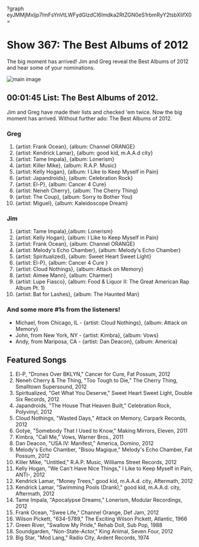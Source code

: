 ?graph eyJMMjMxIjp7ImFsYnVtLWFydGlzdCI6Imdka2RtZGN0eS1rbmRyY2tsbXIifX0=

# Show 367: The Best Albums of 2012
The big moment has arrived! Jim and Greg reveal the Best Albums of 2012 and hear some of your nominations.

![main image](http://static.soundopinions.org/images/2012/bestof2012.jpg)

## 00:01:45 List: The Best Albums of 2012.
Jim and Greg have made their lists and checked 'em twice. Now the big moment has arrived. Without further ado: The Best Albums of 2012.

### Greg
1. {artist: Frank Ocean}, {album: Channel ORANGE}
2. {artist: Kendrick Lamar}, {album: good kid, m.A.A.d city}
3. {artist: Tame Impala}, {album: Lonerism}
4. {artist: Killer Mike}, {album: R.A.P. Music}
5. {artist: Kelly Hogan}, {album: I Like to Keep Myself in Pain}
6. {artist: Japandroids}, {album: Celebration Rock}
7. {artist: El-P}, {album: Cancer 4 Cure}
8. {artist:  Neneh Cherry}, {album: The Cherry Thing}
9. {artist: The Coup}, {album: Sorry to Bother You}
10. {artist: Miguel}, {album: Kaleidoscope Dream}

### Jim
1. {artist:  Tame Impala},{album:  Lonerism}
2. {artist: Kelly Hogan}, {album: I Like to Keep Myself in Pain}
3. {artist: Frank Ocean}, {album: Channel ORANGE}
4. {artist: Melody's Echo Chamber}, {album: Melody's Echo Chamber}
5. {artist:  Spiritualized}, {album: Sweet Heart Sweet Light}
6. {artist: El-P}, {album: Cancer 4 Cure       }                                    
7. {artist: Cloud Nothings}, {album: Attack on Memory}
8. {artist: Aimee Mann}, {album: Charmer}
9. {artist: Lupe Fiasco}, {album: Food & Liquor II: The Great American Rap Album Pt. 1}
10. {artist: Bat for Lashes}, {album: The Haunted Man}


### And some more #1s from the listeners!
- Michael, from Chicago, IL - {artist: Cloud Nothings}, {album: Attack on Memory}
- John, from New York, NY - {artist: Kimbra}, {album: Vows}
- Andy, from Mariposa, CA - {artist: Dan Deacon}, {album: America}

## Featured Songs
1. El-P, "Drones Over BKLYN," Cancer for Cure, Fat Possum, 2012
2. Neneh Cherry & The Thing, "Too Tough to Die," The Cherry Thing, Smalltown Supersound, 2012
3. Spiritualized, "Get What You Deserve," Sweet Heart Sweet Light, Double Six Records, 2012
4. Japandroids, "The House That Heaven Built," Celebration Rock, Polyvinyl, 2012
5. Cloud Nothings, "Wasted Days," Attack on Memory, Carpark Records, 2012
6. Gotye, "Somebody That I Used to Know," Making Mirrors, Eleven, 2011
7. Kimbra, "Call Me," Vows, Warner Bros., 2011
8. Dan Deacon, "USA IV: Manifest," America, Domino, 2012
9. Melody's Echo Chamber, "Bisou Magique," Melody's Echo Chamber, Fat Possum, 2012
10. Killer Mike, "Untitled," R.A.P. Music, Williams Street Records, 2012
11. Kelly Hogan, "We Can't Have Nice Things," I Like to Keep Myself in Pain, ANTI-, 2012
12. Kendrick Lamar, "Money Trees," good kid, m.A.A.d. city, Aftermath, 2012
13. Kendrick Lamar, "Swimming Pools (Drank)," good kid, m.A.A.d. city, Aftermath, 2012
14. Tame Impala, "Apocalypse Dreams," Lonerism, Modular Recordings, 2012
15. Frank Ocean, "Swee Life," Channel Orange, Def Jam, 2012
16. Wilson Pickett, "634-5789," The Exciting Wilson Pickett, Atlantic, 1966
17. Green River, "Swallow My Pride," Rehab Doll, Sub Pop, 1988
18. Soundgarden, "Non-State-Actor," King Animal, Seven Four, 2012
19. Big Star, "Mod Lang," Radio City, Ardent Records, 1974